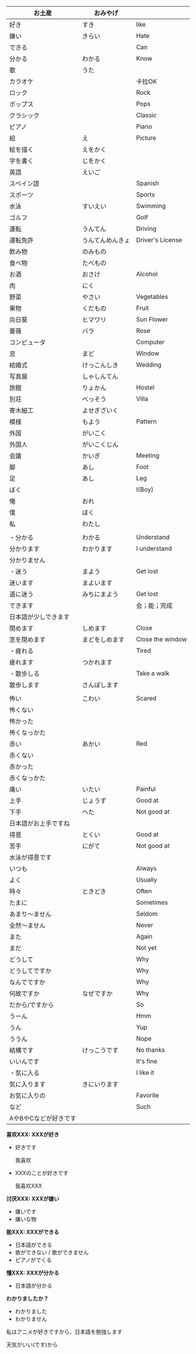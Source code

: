 | お土産                | おみやげ         |                  |
| --------------------- | ---------------- | ---------------- |
| 好き                  | すき             | like             |
| 嫌い                  | きらい           | Hate             |
| できる                |                  | Can              |
| 分かる                | わかる           | Know             |
| 歌                    | うた             |                  |
| カラオケ              |                  | 卡拉OK           |
| ロック                |                  | Rock             |
| ポップス              |                  | Pops             |
| クラシック            |                  | Classic          |
| ピアノ                |                  | Piano            |
| 絵                    | え               | Picture          |
| 絵を描く              | えをかく         |                  |
| 字を書く              | じをかく         |                  |
| 英語                  | えいご           |                  |
| スペイン語            |                  | Spanish          |
| スポーツ              |                  | Sports           |
| 水泳                  | すいえい         | Swimming         |
| ゴルフ                |                  | Golf             |
| 運転                  | うんてん         | Driving          |
| 運転免許              | うんてんめんきょ | Driver's License |
| 飲み物                | のみもの         |                  |
| 食べ物                | たべもの         |                  |
| お酒                  | おさけ           | Alcohol          |
| 肉                    | にく             |                  |
| 野菜                  | やさい           | Vegetables       |
| 果物                  | くだもの         | Fruit            |
| 向日葵                | ヒマワリ         | Sun Flower       |
| 薔薇                  | バラ             | Rose             |
| コンピュータ          |                  | Computer         |
| 窓                    | まど             | Window           |
| 結婚式                | けっこんしき     | Wedding          |
| 写真展                | しゃしんてん     |                  |
| 旅館                  | りょかん         | Hostel           |
| 別荘                  | べっそう         | Villa            |
| 寄木細工              | よせぎざいく     |                  |
| 模様                  | もよう           | Pattern          |
| 外国                  | がいこく         |                  |
| 外国人                | がいこくじん     |                  |
| 会議                  | かいぎ           | Meeting          |
| 脚                    | あし             | Foot             |
| 足                    | あし             | Leg              |
| ぼく                  |                  | I(Boy)           |
| 俺                    | おれ             |                  |
| 僕                    | ぼく             |                  |
| 私                    | わたし           |                  |
|                       |                  |                  |
| ・分かる              | わかる           | Understand       |
| 分かります            | わかります       | I understand     |
| 分かりません          |                  |                  |
| ・迷う                | まよう           | Get lost         |
| 迷います              | まよいます       |                  |
| 道に迷う              | みちにまよう     | Get lost         |
| できます              |                  | 会；能；完成     |
| 日本語が少しできます  |                  |                  |
| 閉めます              | しめます         | Close            |
| 窓を閉めます          | まどをしめます   | Close the window |
| ・疲れる              |                  | Tired            |
| 疲れます              | つかれます       |                  |
| ・散歩しる            |                  | Take a walk      |
| 散歩します            | さんぽします     |                  |
|                       |                  |                  |
| 怖い                  | こわい           | Scared           |
| 怖くない              |                  |                  |
| 怖かった              |                  |                  |
| 怖くなっかた          |                  |                  |
| 赤い                  | あかい           | Red              |
| 赤くない              |                  |                  |
| 赤かった              |                  |                  |
| 赤くなっかた          |                  |                  |
| 痛い                  | いたい           | Painful          |
| 上手                  | じょうず         | Good at          |
| 下手                  | へた             | Not good at      |
| 日本語がお上手ですね  |                  |                  |
| 得意                  | とくい           | Good at          |
| 苦手                  | にがて           | Not good at      |
| 水泳が得意です        |                  |                  |
| いつも                |                  | Always           |
| よく                  |                  | Usually          |
| 時々                  | ときどき         | Often            |
| たまに                |                  | Sometimes        |
| あまり〜ません        |                  | Seldom           |
| 全然〜ません          |                  | Never            |
| また                  |                  | Again            |
| まだ                  |                  | Not yet          |
| どうして              |                  | Why              |
| どうしてですか        |                  | Why              |
| なんでですか          |                  | Why              |
| 何故ですか            | なぜですか       | Why              |
| だから/ですから       |                  | So               |
| うーん                |                  | Hmm              |
| うん                  |                  | Yup              |
| ううん                |                  | Nope             |
| 結構です              | けっこうです     | No thanks        |
| いいんです            |                  | It's fine        |
| ・気に入る            |                  | I like it        |
| 気に入ります          | きにいります     |                  |
| お気に入りの          |                  | Favorite         |
| など                  |                  | Such             |
| AやBやCなどが好きです |                  |                  |

**喜欢XXX: XXXが好き**

- 好きです

  我喜欢

- XXXのことが好きです

  我喜欢XXX

**讨厌XXX: XXXが嫌い**

- 嫌いです
- 嫌いな物

**能XXX: XXXができる**

- 日本語ができる
- 歌ができない / 歌ができません
- ピアノがでくる

**懂XXX: XXXが分かる**

- 日本語が分かる

**わかりましたか？**

- わかりました
- わかりません

私はアニメが好きですから、日本語を勉強します

天気がいい(です)から

